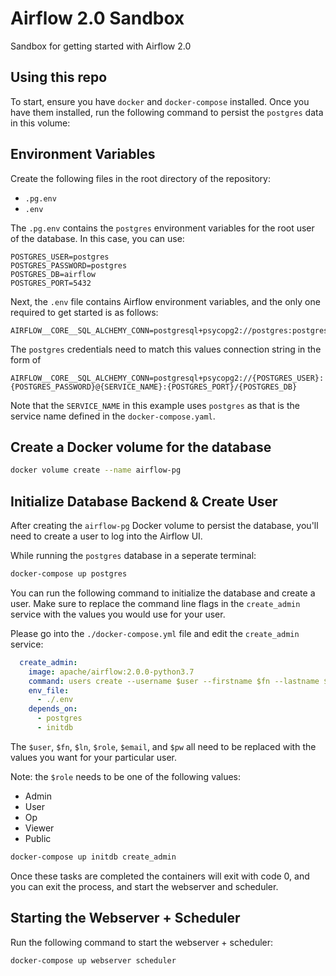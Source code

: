 # Airflow 2.0 Sandbox
Sandbox for getting started with Airflow 2.0
## Using this repo
To start, ensure you have `docker` and `docker-compose` installed.
Once you have them installed, run the following command to persist the `postgres` data in this volume:


## Environment Variables
Create the following files in the root directory of the repository:
- `.pg.env`
- `.env`

The `.pg.env` contains the `postgres` environment variables for the root user
of the database. In this case, you can use:

```
POSTGRES_USER=postgres
POSTGRES_PASSWORD=postgres
POSTGRES_DB=airflow
POSTGRES_PORT=5432
```

Next, the `.env` file contains Airflow environment variables, and the only one required to get started is as follows:

```
AIRFLOW__CORE__SQL_ALCHEMY_CONN=postgresql+psycopg2://postgres:postgres@postgres:5432/airflow
```

The `postgres` credentials need to match this values connection string in the form of
```
AIRFLOW__CORE__SQL_ALCHEMY_CONN=postgresql+psycopg2://{POSTGRES_USER}:{POSTGRES_PASSWORD}@{SERVICE_NAME}:{POSTGRES_PORT}/{POSTGRES_DB}
```

Note that the `SERVICE_NAME` in this example uses `postgres` as that is the service name defined in the `docker-compose.yaml`.

## Create a Docker volume for the database
```bash
docker volume create --name airflow-pg
```

## Initialize Database Backend & Create User
After creating the `airflow-pg` Docker volume to persist the database, you'll need to create a user
to log into the Airflow UI.

While running the `postgres` database in a seperate terminal:
```bash
docker-compose up postgres
```

You can run the following command to initialize the database and create a user.
Make sure to replace the command line flags in the `create_admin` service with
the values you would use for your user.

<bold>Please go into the `./docker-compose.yml` file and edit the `create_admin` service:

```yaml
  create_admin:
    image: apache/airflow:2.0.0-python3.7
    command: users create --username $user --firstname $fn --lastname $ln --role $role --email $email --password $pw
    env_file:
      - ./.env
    depends_on: 
      - postgres
      - initdb
```

The `$user`, `$fn`, `$ln`, `$role`, `$email`, and `$pw` all need to be replaced with the values you want for your particular user.

Note: the `$role` needs to be one of the following values:
- Admin
- User
- Op
- Viewer
- Public

```bash
docker-compose up initdb create_admin
```
Once these tasks are completed the containers will exit with code 0, and you can
exit the process, and start the webserver and scheduler.

## Starting the Webserver + Scheduler
Run the following command to start the webserver + scheduler:
```bash
docker-compose up webserver scheduler
```
